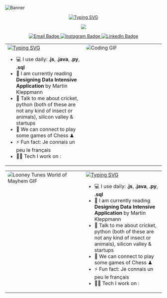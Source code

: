 ![Banner](https://media.licdn.com/dms/image/D4D16AQH_G0YzKFS6eg/profile-displaybackgroundimage-shrink_350_1400/0/1692037192822?e=1707350400&v=beta&t=WWdXo7JwQEjXLFKEnWh2N_zt96bnU4_l0mSoVS5Cgcg)

<p align="center">
    <a href="https://git.io/typing-svg">
        <img src="https://readme-typing-svg.demolab.com?font=Fira+Code&weight=500&pause=1000&color=718355&random=false&width=435&lines=Hello%2C+I+am+Erdem+Karao%C4%9Flu.;Merhaba%2C+Ben+Erdem+Karao%C4%9Flu." alt="Typing SVG" />
    </a>
</p>
<p align="center">
    <img src="https://raw.githubusercontent.com/TheDudeThatCode/TheDudeThatCode/master/Assets/Developer.gif">
</p>

<p align="center">
  <!-- E-Mail Bağlantısı -->
  <a href="mailto:erdemkaraogllu@gmail.com?subject=[GitHub]%20Contact">
    <img src="https://img.shields.io/badge/e‑mail-D14836.svg?style=for-the-badge&logo=GMail&logoColor=white" alt="Email Badge" />
  </a>
  
  <!-- Instagram Bağlantısı -->
  <a href="https://instagram.com/erdemkaraogllu">
    <img src="https://img.shields.io/badge/instagram-E4405F.svg?style=for-the-badge&logo=instagram&logoColor=white" alt="Instagram Badge" />
  </a>

  <!-- LinkedIn Bağlantısı -->
  <a href="https://www.linkedin.com/in/erdem-karao%C4%9Flu-b6843124a/">
    <img src="https://img.shields.io/badge/linkedin-0077B5.svg?style=for-the-badge&logo=linkedin&logoColor=white" alt="LinkedIn Badge" />
  </a>
</p>

<table>
  <tr>
    <td width="50%" valign="center">
        <a href="https://git.io/typing-svg"><img src="https://readme-typing-svg.demolab.com?font=Fira+Code&weight=500&pause=1500&color=FFFFFF&center=true&vCenter=true&random=false&width=435&lines=About+me;Hakk%C4%B1mda" alt="Typing SVG" /></a>
      <ul>    
        <li>💻 I use daily: <strong>.js</strong>, <strong>.java</strong>, <strong>.py</strong>,  <strong>.sql</strong></li>
        <li>📖 I am currently reading <strong>Designing Data Intensive Application</strong> by Martin Kleppmann</li>
        <li>💬 Talk to me about cricket, python (both of these are not any kind of insect or animals), silicon valley &amp; startups</li>
        <li>👯 We can connect to play some games of Chess ♟</li>
        <li>⚡ Fun fact: Je connais un peu le français</li>
        <li>🧑‍💻 Tech I work on :</li>
      </ul>
    </td>
    <td width="50%" valign="top">     
        <img src="https://media.giphy.com/media/SWoSkN6DxTszqIKEqv/giphy.gif" alt="Coding GIF" style="max-width: 100%; height: auto; border-radius: 10px;">
    </td>
  </tr>
</table>

<table>
  <tr>
    <td width="50%" valign="top">
      <img src="https://media.giphy.com/media/RbDKaczqWovIugyJmW/giphy.gif" alt="Looney Tunes World of Mayhem GIF" style="max-width: 100%; height: auto; border-radius: 10px;">
    </td>
    <td width="50%" valign="center">
        <a href="https://git.io/typing-svg"><img src="https://readme-typing-svg.demolab.com?font=Fira+Code&weight=500&pause=1500&color=FFFFFF&center=true&vCenter=true&random=false&width=435&lines=Language+and+Tools;Dil+ve+Ara%C3%A7lar" alt="Typing SVG" /></a>
     <ul>    
        <li>💻 I use daily: <strong>.js</strong>, <strong>.java</strong>, <strong>.py</strong>,  <strong>.sql</strong></li>
        <li>📖 I am currently reading <strong>Designing Data Intensive Application</strong> by Martin Kleppmann</li>
        <li>💬 Talk to me about cricket, python (both of these are not any kind of insect or animals), silicon valley &amp; startups</li>
        <li>👯 We can connect to play some games of Chess ♟</li>
        <li>⚡ Fun fact: Je connais un peu le français</li>
        <li>🧑‍💻 Tech I work on :</li>
      </ul>
    </td>
  </tr>
</table>
